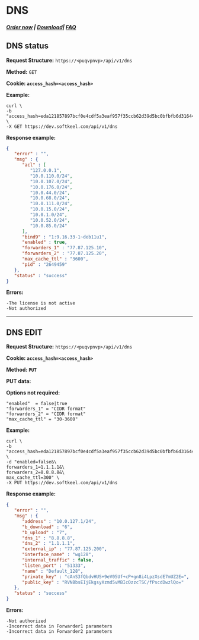 # DNS

##### [Order now](https://puqcloud.com/index.php?rp=/store/puqvpn) | [Download](https://download.puqcloud.com/cp/puqvpncp/)| [FAQ](https://faq.puqcloud.com)

## DNS status

**Request Structure:** `https://<puqvpnvp>/api/v1/dns`

**Method:** `GET`

**Cookie: `access_hash=<access_hash>`**

**Example:**

```shell
curl \
-b "access_hash=eda121857897bcf0e4cdf5a3eaf957f35ccb62d39d5bc0bfbfb6d31644eee3cd7f8365e71ad94a60" \
-X GET https://dev.softkeel.com/api/v1/dns
```

**Response example:**

```JSON
{
   "error" : "",
   "msg" : {
      "acl" : [
         "127.0.0.1",
         "10.0.110.0/24",
         "10.0.107.0/24",
         "10.0.176.0/24",
         "10.0.44.0/24",
         "10.0.68.0/24",
         "10.0.111.0/24",
         "10.0.15.0/24",
         "10.0.1.0/24",
         "10.0.52.0/24",
         "10.0.85.0/24"
      ],
      "bind9" : "1:9.16.33-1~deb11u1",
      "enabled" : true,
      "forwarders_1" : "77.87.125.10",
      "forwarders_2" : "77.87.125.20",
      "max_cache_ttl" : "3600",
      "pid" : "2649459"
   },
   "status" : "success"
}
```

**Errors:**

```
-The license is not active
-Not authorized
```

- - - - - -

## DNS EDIT

**Request Structure:** `https://<puqvpnvp>/api/v1/dns`

**Cookie: `access_hash=<access_hash>`**

**Method: `PUT`**

**PUT data:**

**Options not required:**

```shell
"enabled"  = false|true
"forwarders_1" = "CIDR format"
"forwarders_2" = "CIDR format"
"max_cache_ttl" = "30-3600"

```

**Example:**

```shell
curl \
-b "access_hash=eda121857897bcf0e4cdf5a3eaf957f35ccb62d39d5bc0bfbfb6d31644eee3cd7f8365e71ad94a60" \
-d "enabled=false&\
forwarders_1=1.1.1.1&\
forwarders_2=8.8.8.8&\
max_cache_ttl=300" \
-X PUT https://dev.softkeel.com/api/v1/dns
```

**Response example:**

```JSON
{
   "error" : "",
   "msg" : {
      "address" : "10.0.127.1/24",
      "b_download" : "6",
      "b_upload" : "7",
      "dns_1" : "8.8.8.8",
      "dns_2" : "1.1.1.1",
      "external_ip" : "77.87.125.200",
      "interface_name" : "wg128",
      "internal_traffic" : false,
      "listen_port" : "51333",
      "name" : "Default_128",
      "private_key" : "cAnS3fQbdvHUS+9eV05Uf+cP+gn8i4LpzXsdE7mUZ2E=",
      "public_key" : "RVNBbsEIjEkgsyXzmd5vMBIcOzzcTSC/fPscdDwzlQo="
   },
   "status" : "success"
}
```

**Errors:**

```
-Not authorized
-Incorrect data in Forwarder1 parameters
-Incorrect data in Forwarder2 parameters
```
